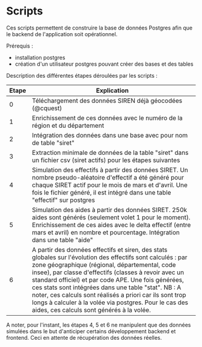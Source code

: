 # Scripts

Ces scripts permettent de construire la base de données Postgres afin que le backend de l'application soit opérationnel.

Prérequis : 
- installation postgres
- création d'un utilisateur postgres pouvant créer des bases et des tables

Description des différentes étapes déroulées par les scripts :

| Etape | Explication |
|---|---|
| 0 | Téléchargement des données SIREN déjà géocodées (@cquest) |
| 1 | Enrichissement de ces données avec le numéro de la région et du département |
| 2 | Intégration des données dans une base avec pour nom de table "siret" |
| 3 | Extraction minimale de données de la table "siret" dans un fichier csv (siret actifs) pour les étapes suivantes |
| 4 | Simulation des effectifs à partir des données SIRET. Un nombre pseudo-aléatoire d'effectif a été généré pour chaque SIRET actif pour le mois de mars et d'avril. Une fois le fichier généré, il est intégré dans une table "effectif" sur postgres | 
| 5 | Simulation des aides à partir des données SIRET. 250k aides sont générés (seulement volet 1 pour le moment). Enrichissement de ces aides avec le delta effectif (entre mars et avril) en nombre et pourcentage. Intégration dans une table "aide" |
| 6 | A partir des données effectifs et siren, des stats globales sur l'évolution des effectifs sont calculés : par zone géographique (régional, départemental, code insee), par classe d'effectifs (classes à revoir avec un standard officiel) et par code APE. Une fois générées, ces stats sont intégrées dans une table "stat". NB : A noter, ces calculs sont réalisés a priori car ils sont trop longs à calculer à la volée via postgres. Pour le cas des aides, ces calculs sont générés à la volée. |

A noter, pour l'instant, les étapes 4, 5 et 6 ne manipulent que des données simulées dans le but d'anticiper certains développement backend et frontend. Ceci en attente de récupération des données réelles.